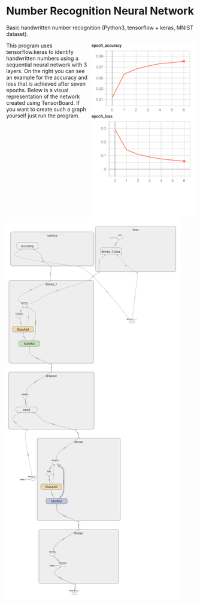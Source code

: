 # Number Recognition Neural Network

<p>Basic handwritten number recognition (Python3, tensorflow + keras, MNIST dataset).</p>
<img src="./img/acc_and_loss.png" alt="Accuracy and loss" title="Model accuracy and loss" width="280" height="466" align="right" /> 
<p>This program uses tensorflow.keras to identify handwritten numbers using a sequential neural network with 3 layers. On the right you can see an example for the accuracy and loss that is achieved after seven epochs. Below is a visual representation of the network created using TensorBoard. If you want to create such a graph yourself just run the program.</p>


![Visual Representation](./img/model.png)
